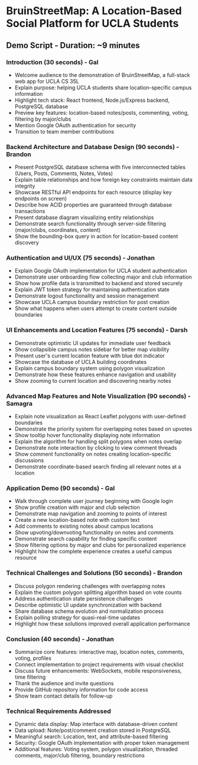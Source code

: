# BruinStreetMap: A Location-Based Social Platform for UCLA Students
## Demo Script - Duration: ~9 minutes

### Introduction (30 seconds) - Gal
* Welcome audience to the demonstration of BruinStreetMap, a full-stack web app for UCLA CS 35L
* Explain purpose: helping UCLA students share location-specific campus information
* Highlight tech stack: React frontend, Node.js/Express backend, PostgreSQL database
* Preview key features: location-based notes/posts, commenting, voting, filtering by major/clubs
* Mention Google OAuth authentication for security
* Transition to team member contributions

### Backend Architecture and Database Design (90 seconds) - Brandon
* Present PostgreSQL database schema with five interconnected tables (Users, Posts, Comments, Notes, Votes)
* Explain table relationships and how foreign key constraints maintain data integrity
* Showcase RESTful API endpoints for each resource (display key endpoints on screen)
* Describe how ACID properties are guaranteed through database transactions
* Present database diagram visualizing entity relationships
* Demonstrate search functionality through server-side filtering (major/clubs, coordinates, content)
* Show the bounding-box query in action for location-based content discovery

### Authentication and UI/UX (75 seconds) - Jonathan
* Explain Google OAuth implementation for UCLA student authentication
* Demonstrate user onboarding flow collecting major and club information
* Show how profile data is transmitted to backend and stored securely
* Explain JWT token strategy for maintaining authentication state
* Demonstrate logout functionality and session management
* Showcase UCLA campus boundary restriction for post creation
* Show what happens when users attempt to create content outside boundaries

### UI Enhancements and Location Features (75 seconds) - Darsh
* Demonstrate optimistic UI updates for immediate user feedback
* Show collapsible campus notes sidebar for better map visibility
* Present user's current location feature with blue dot indicator
* Showcase the database of UCLA building coordinates
* Explain campus boundary system using polygon visualization
* Demonstrate how these features enhance navigation and usability
* Show zooming to current location and discovering nearby notes

### Advanced Map Features and Note Visualization (90 seconds) - Samagra
* Explain note visualization as React Leaflet polygons with user-defined boundaries
* Demonstrate the priority system for overlapping notes based on upvotes
* Show tooltip hover functionality displaying note information
* Explain the algorithm for handling split polygons when notes overlap
* Demonstrate note interaction by clicking to view comment threads
* Show comment functionality on notes creating location-specific discussions
* Demonstrate coordinate-based search finding all relevant notes at a location

### Application Demo (90 seconds) - Gal
* Walk through complete user journey beginning with Google login
* Show profile creation with major and club selection
* Demonstrate map navigation and zooming to points of interest
* Create a new location-based note with custom text
* Add comments to existing notes about campus locations
* Show upvoting/downvoting functionality on notes and comments
* Demonstrate search capability for finding specific content
* Show filtering options by major and clubs for personalized experience
* Highlight how the complete experience creates a useful campus resource

### Technical Challenges and Solutions (50 seconds) - Brandon
* Discuss polygon rendering challenges with overlapping notes
* Explain the custom polygon splitting algorithm based on vote counts
* Address authentication state persistence challenges
* Describe optimistic UI update synchronization with backend
* Share database schema evolution and normalization process
* Explain polling strategy for quasi-real-time updates
* Highlight how these solutions improved overall application performance

### Conclusion (40 seconds) - Jonathan
* Summarize core features: interactive map, location notes, comments, voting, profiles
* Connect implementation to project requirements with visual checklist
* Discuss future enhancements: WebSockets, mobile responsiveness, time filtering
* Thank the audience and invite questions
* Provide GitHub repository information for code access
* Show team contact details for follow-up

### Technical Requirements Addressed
* Dynamic data display: Map interface with database-driven content
* Data upload: Note/post/comment creation stored in PostgreSQL
* Meaningful search: Location, text, and attribute-based filtering
* Security: Google OAuth implementation with proper token management
* Additional features: Voting system, polygon visualization, threaded comments, major/club filtering, boundary restrictions
